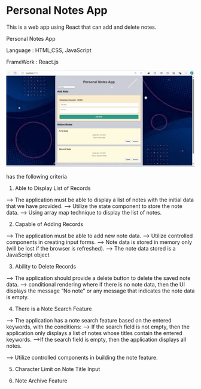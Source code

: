 # Personal Notes App

This is a web app using React that can add and delete notes.  

Personal  Notes App

Language : HTML,CSS, JavaScript

FrameWork : React.js 

![alt text](https://github.com/Fathan-Akbar-Nur-Habibi/Personal-Notes-App/blob/main/public/Personal-Notes-App.gif?raw=true)

has the following criteria 

1) Able to Display List of Records

--> The application must be able to display a list of notes with the initial data that we have provided.
--> Utilize the state component to store the note data.
--> Using array map technique to display the list of notes.

2) Capable of Adding Records

--> The application must be able to add new note data.
--> Utilize controlled components in creating input forms.
--> Note data is stored in memory only (will be lost if the browser is refreshed).
--> The note data stored is a JavaScript object

3) Ability to Delete Records

--> The application should provide a delete button to delete the saved note data.
--> conditional rendering where if there is no note data, then the UI displays the message “No note” or any message that indicates the note data is empty.

4) There is a Note Search Feature


--> The application has a note search feature based on the entered keywords, with the conditions:
	--> If the search field is not empty, then the application only displays a list of notes whose titles contain the entered keywords.
	-->If the search field is empty, then the application displays all notes.

--> Utilize controlled components in building the note feature.


5) Character Limit on Note Title Input

6) Note Archive Feature



